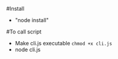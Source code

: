 #Install
- "node install" 

#To call script 
- Make cli.js executable `chmod +x cli.js`
- node cli.js
